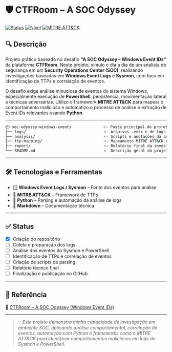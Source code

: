 # 🛡️ CTFRoom – A SOC Odyssey

[![Status](https://img.shields.io/badge/status-em%20andamento-yellow)]()
[![Nível](https://img.shields.io/badge/nível-intermediário-blue)]()
[![MITRE ATT&CK](https://img.shields.io/badge/framework-MITRE%20ATT%26CK-red)]()

## 🔍 Descrição

Projeto prático baseado no desafio **"A SOC Odyssey – Windows Event IDs"** da plataforma **CTFRoom**. Neste projeto, simulo o dia a dia de um analista de segurança em um **Security Operations Center (SOC)**, realizando investigações baseadas em **Windows Event Logs** e **Sysmon**, com foco em identificação de TTPs e correlação de eventos.

O desafio exige análise minuciosa de eventos do sistema Windows, especialmente execução de **PowerShell**, persistência, movimentação lateral e técnicas adversárias. Utilizo o framework **MITRE ATT&CK** para mapear o comportamento malicioso e automatizo o processo de análise e extração de Event IDs relevantes usando **Python**.

---

```bash
📦 soc-odyssey-windows-events              <- Pasta principal do projeto  
├── logs/                                  <- Arquivos .evtx e de logs brutos  
├── analysis/                              <- Scripts e anotações da análise  
├── ttp-mapping/                           <- Mapeamento MITRE ATT&CK das evidências  
├── report/                                <- Relatório final da investigação  
└── README.md                              <- Descrição geral do projeto
```

---

## 🛠️ Tecnologias e Ferramentas

- 🪟 **Windows Event Logs / Sysmon** – Fonte dos eventos para análise  
- 🧠 **MITRE ATT&CK** – Framework de TTPs  
- 🐍 **Python** – Parsing e automação da análise de logs  
- 📜 **Markdown** – Documentação técnica

---

## ✅ Status

- [x] Criação do repositório  
- [ ] Coleta e preparação dos logs  
- [ ] Análise dos eventos do Sysmon e PowerShell  
- [ ] Identificação de TTPs e correlação de eventos  
- [ ] Criação de scripts de parsing  
- [ ] Relatório técnico final  
- [ ] Finalização e publicação no GitHub  

---

## 📌 Referência

🔗 [CTFRoom – A SOC Odyssey (Windows Event IDs)](https://app.ctfroom.com/vault/a_soc_odyssey_windows_event_ids_63de13a31c364)

---

> 💡 *Este projeto demonstra minha capacidade de investigação em ambiente SOC, aplicando análise comportamental, correlação de eventos, automação com Python e frameworks como o MITRE ATT&CK para identificar comportamentos maliciosos em logs do Sysmon e PowerShell.*
